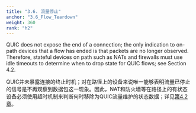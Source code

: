 ```yaml
---
title: "3.6. 流量停止"
anchor: "3.6_Flow_Teardown"
weight: 360
rank: "h2"
---
```


QUIC does not expose the end of a connection; the only indication to on-path devices that a flow has ended is that packets are no longer observed. Therefore, stateful devices on path such as NATs and firewalls must use idle timeouts to determine when to drop state for QUIC flows; see Section 4.2.

QUIC并未暴露连接的终止时机；对在路径上的设备来说唯一能够表明流量已停止的信号是不再观察到数据包这一现象。因此，NAT和防火墙等在路径上的有状态设备必须使用超时机制来判断何时移除为QUIC流量维护的状态数据；详见[第4.2章](#4.2_Stateful_Treatment_of_QUIC_Traffic)。
